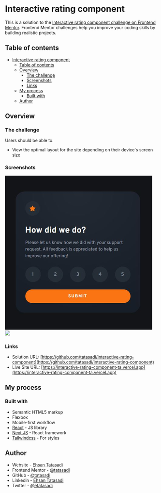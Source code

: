 # Interactive rating component

This is a solution to the [Interactive rating component challenge on Frontend Mentor](https://www.frontendmentor.io/challenges/interactive-rating-component-koxpeBUmI). Frontend Mentor challenges help you improve your coding skills by building realistic projects.

## Table of contents

- [Interactive rating component](#interactive-rating-component)
  - [Table of contents](#table-of-contents)
  - [Overview](#overview)
    - [The challenge](#the-challenge)
    - [Screenshots](#screenshots)
    - [Links](#links)
  - [My process](#my-process)
    - [Built with](#built-with)
  - [Author](#author)

## Overview

### The challenge

Users should be able to:

- View the optimal layout for the site depending on their device's screen size

### Screenshots

![](./screenshot1.jpg)
![](./screenshot2.jpg)

### Links

- Solution URL: [https://github.com/tatasadi/interactive-rating-component](https://github.com/tatasadi/interactive-rating-component)
- Live Site URL: [https://interactive-rating-component-ta.vercel.app](https://interactive-rating-component-ta.vercel.app)

## My process

### Built with

- Semantic HTML5 markup
- Flexbox
- Mobile-first workflow
- [React](https://reactjs.org/) - JS library
- [Next.JS](https://nextjs.org) - React framework
- [Tailwindcss](https://tailwindcss.com) - For styles

## Author

- Website - [Ehsan Tatasadi](https://ehsan.tatasadi.com)
- Frontend Mentor - [@tatasadi](https://www.frontendmentor.io/profile/tatasadi)
- GitHub - [@tatasadi](https://github.com/tatasadi)
- Linkedin - [Ehsan Tatasadi](https://www.linkedin.com/in/ehsan-tatasadi-2161a433)
- Twitter - [@etatasadi](https://twitter.com/etatasadi)
